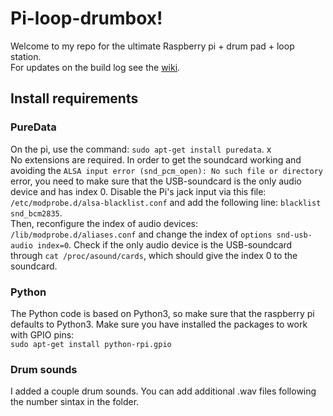 # Pi-loop-drumbox!
Welcome to my repo for the ultimate Raspberry pi + drum pad + loop station.  
For updates on the build log see the [wiki](https://github.com/roberthofman/piloopdrumbox/wiki).   

## Install requirements
### PureData
On the pi, use the command: `sudo apt-get install puredata`.  x  
No extensions are required. 
In order to get the soundcard working and avoiding the `ALSA input error (snd_pcm_open): No such file or directory
` error, you need to make sure that the USB-soundcard is the only audio device and has index 0. Disable the Pi's jack input via this file: 
`/etc/modprobe.d/alsa-blacklist.conf` and add the following line: `blacklist snd_bcm2835`.   
Then, reconfigure the index of audio devices: `/lib/modprobe.d/aliases.conf` and change the index of `options snd-usb-audio index=0`. Check if the only audio device is the USB-soundcard through `cat /proc/asound/cards`, which should give the index 0 to the soundcard. 

### Python
The Python code is based on Python3, so make sure that the raspberry pi defaults to Python3. Make sure you have installed the packages to work with GPIO pins:  
`sudo apt-get install python-rpi.gpio`

### Drum sounds
I added a couple drum sounds. You can add additional .wav files following the number sintax in the folder. 
